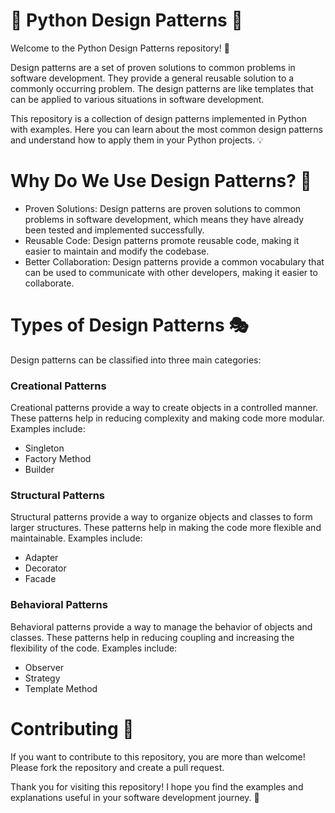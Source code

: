 # 🐍 Python Design Patterns 🎨

Welcome to the Python Design Patterns repository! 🎉

Design patterns are a set of proven solutions to common problems in software development. They provide a general reusable solution to a commonly occurring problem. The design patterns are like templates that can be applied to various situations in software development.

This repository is a collection of design patterns implemented in Python with examples. Here you can learn about the most common design patterns and understand how to apply them in your Python projects. 💡

# Why Do We Use Design Patterns? 🤔
* Proven Solutions: Design patterns are proven solutions to common problems in software development, which means they have already been tested and implemented successfully.
* Reusable Code: Design patterns promote reusable code, making it easier to maintain and modify the codebase.
* Better Collaboration: Design patterns provide a common vocabulary that can be used to communicate with other developers, making it easier to collaborate.

# Types of Design Patterns 🎭
Design patterns can be classified into three main categories:

### Creational Patterns
Creational patterns provide a way to create objects in a controlled manner. These patterns help in reducing complexity and making code more modular. Examples include:
* Singleton
* Factory Method
* Builder

### Structural Patterns
Structural patterns provide a way to organize objects and classes to form larger structures. These patterns help in making the code more flexible and maintainable. Examples include:
* Adapter
* Decorator
* Facade

### Behavioral Patterns
Behavioral patterns provide a way to manage the behavior of objects and classes. These patterns help in reducing coupling and increasing the flexibility of the code. Examples include:
* Observer
* Strategy
* Template Method

# Contributing 🤝
If you want to contribute to this repository, you are more than welcome! Please fork the repository and create a pull request.

Thank you for visiting this repository! I hope you find the examples and explanations useful in your software development journey. 🚀
